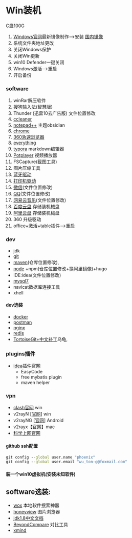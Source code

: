 # Win装机
C盘100G
1. [Windows官网](https://www.microsoft.com/zh-cn/software-download/windows10)最新镜像制作-->安装 [国内镜像](https://msdn.itellyou.cn)
2. 系统文件夹地址更改
3. 关闭Windows保护
4. 关闭Win更新
5. win10 Defender一键关闭
6. Windows激活-->重启
7. 开启备份
### software
1. winRar解压软件
1. [搜狗输入法](https://pinyin.sogou.com/zhihui)(智慧版)
4. Thunder (迅雷10去广告版) 文件位置修改
6. [ccleaner](https://www.ccleaner.com/)
0. [notepad++](https://notepad-plus.en.softonic.com/) 主题obsidian
5. [chrome](https://www.google.cn/intl/zh-CN/chrome)
6. [360急速浏览器](https://browser.360.cn/ee)
8. [everything](https://everything.en.softonic.com/)
9. [typora](https://www.typora.io/) markdown编辑器
10. [Potplayer](http://potplayer.org/) 视频播放器
13. FSCapture(截图工具)
12. 图片压缩工具
20. [蓝牙驱动](https://www.lulian.cn/download/list-122-cn.html)
21. [打印机驱动](https://support.hp.com/cn-zh/drivers/selfservice/hp-laserjet-pro-m1136-multifunction-printer-series/5094778)
3.  [微信](https://weixin.qq.com)(文件位置修改)
24. [QQ](https://im.qq.com/)(文件位置修改)
2.  [网易云音乐](https://music.163.com)(文件位置修改)
22. [百度云盘](https://pan.baidu.com/download/) 存储装机械盘
22. [阿里云盘](https://www.aliyundrive.com/) 存储装机械盘
22. 360 升级驱动
4. office+激活+table插件-->重启
### dev
- jdk
- [git](https://git-scm.com/)
- [maven](https://archive.apache.org/dist/maven/maven-3/)(仓库位置修改),
- [node](http://nodejs.cn/) +npm(仓库位置修改+换阿里镜像)+hugo
- IDE:idea(文件位置修改)
- [mysql7](https://dev.mysql.com/downloads/mysql)
- navicat数据库连接工具
- xhell
#### dev选装
- [docker](https://hub.docker.com/editions/community/docker-ce-desktop-windows)
- [postman](https://www.getpostman.com/)
- [nginx](http://nginx.org/en/download.html)
- [redis](https://github.com/microsoftarchive/redis/releases)
- [TortoiseGit+中文补丁](https://tortoisegit.org/download/)乌龟,

### plugins插件
- [idea插件官网](https://plugins.jetbrains.com)
    - EasyCode
    - free mybatis plugin
    - maven helper

### vpn
- [clash官网](https://github.com/Fndroid/clash_for_windows_pkg/releases) win
- v2rayN [[官网](https://github.com/2dust/v2rayN/releases)] win
- v2rayNG [[官网](https://github.com/2dust/v2rayNG/releases)] Android
- v2rayx【[官网](https://github.com/Cenmrev/V2RayX/releases)】mac
- [科学上网官网](https://github.com/haotian-wang/google-access-helper)
#### github  ssh配置
```cmd
git config --global user.name "phoenix"                  
git config --global user.email "wu_ton-g@foxmail.com"   
```
#### 装一个win10虚拟机(安装未知软件)
## software选装:
- [wox](http://www.wox.one/) 本地软件搜索神器
- [honeyview](https://honeyview.en.softonic.com/) 图片浏览器
- [jdk1.8中文文档](https://docs.oracle.com/javase/8/docs/)
- [BeyondCompare](http://www.scootersoftware.com/download.php) 对比工具
- [xmind](https://www.xmind.cn/)